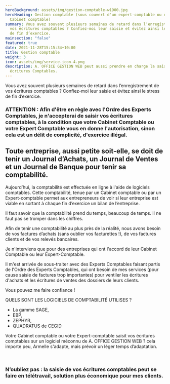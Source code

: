 ```yaml
---
heroBackground: assets/img/gestion-comptable-w1900.jpg
heroHeading: Gestion comptable (sous couvert d'un expert-comptable ou d'un
  Cabinet comptable)
summary: Vous avez souvent plusieurs semaines de retard dans l’enregistrement de
  vos écritures comptables ? Confiez-moi leur saisie et évitez ainsi le stress
  de fin d’exercice.
mainsection: "false"
featured: true
date: 2021-11-28T15:15:34+10:00
title: Gestion comptable
weight: 3
icon: assets/img/service-icon-4.png
description: A. OFFICE GESTION WEB peut aussi prendre en charge la saisie de vos
  écritures Comptables.
---
```

Vous avez souvent plusieurs semaines de retard dans l’enregistrement de vos écritures comptables                                           ? Confiez-moi leur saisie et évitez ainsi le stress de fin d’exercice.

### **ATTENTION : Afin d'être en règle avec l'Ordre des Experts   Comptables, je n'accepterai de saisir vos écritures comptables, à la condition que votre Cabinet Comptable ou votre Expert Comptable vous en donne l'autorisation, sinon cela est un délit de complicité, d'exercice illégal.**

## Toute entreprise, aussi petite soit-elle, se doit de tenir un Journal d’Achats, un Journal de Ventes et un Journal de Banque pour tenir sa comptabilité.

Aujourd’hui, la comptabilité est effectuée en ligne à l'aide de logiciels comptables. Cette comptabilité, tenue par un Cabinet comptable ou par un Expert-comptable permet aux entrepreneurs de voir si leur entreprise est viable en sortant à chaque fin d’exercice un bilan de l’entreprise.

Il faut savoir que la comptabilité prend du temps, beaucoup de temps. Il ne faut pas se tromper dans les chiffres.

Afin de tenir une comptabilité au plus près de la réalité, nous avons besoin de vos factures d’achats (sans oublier vos facturettes !), de vos factures clients et de vos relevés bancaires.

Je n'interviens que pour des entreprises qui ont l'accord de leur Cabinet Comptable ou leur Expert-Comptable. 

Il m'est arrivée de sous-traiter avec des Experts Comptables faisant partis de l'Ordre des Experts Comptables, qui ont besoin de mes services (pour cause saisie de factures trop importantes) pour ventiler les écritures d'achats et les écritures de ventes des dossiers de leurs clients.

Vous pouvez me faire confiance !

QUELS SONT LES LOGICIELS DE COMPTABILITÉ UTILISES ?

* La gamme SAGE,
* EBP,
* ZEPHYR,
* QUADRATUS de CEGID

Votre Cabinet comptable ou votre Expert-comptable saisit vos écritures comptables sur un logiciel méconnu de A. OFFICE GESTION WEB ? cela importe peu, Armelle s'adapte, mais prévoir un léger temps d’adaptation.

<br>

### N’oubliez pas : la saisie de vos écritures comptables peut se faire en télétravail, solution plus économique pour mes clients.